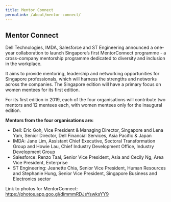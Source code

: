 ```yaml
---
title: Mentor Connect
permalink: /about/mentor-connect/
---
```

<h2>Mentor Connect </h2>

<p>Dell Technologies, IMDA, Salesforce and ST Engineering announced a one-year collaboration to launch Singapore’s first MentorConnect programme - a cross-company mentorship programme dedicated to diversity and inclusion in the workplace.</p>

<p>It aims to provide mentoring, leadership and networking opportunities for Singapore professionals, which will harness the strengths and networks across the companies. The Singapore edition will have a primary focus on women mentees for its first edition.</p>

<p>For its first edition in 2019, each of the four organisations will contribute two mentors and 12 mentees each, with women mentees only for the inaugural edition. </p>
<p><strong>Mentors from the four organisations are: </strong></p>

<ul>
	
<li>Dell: Eric Goh, Vice President & Managing Director, Singapore and Lena Yam, Senior Director, Dell Financial Services, Asia Pacific & Japan</li>
	
<li>IMDA: Jane Lim, Assistant Chief Executive, Sectoral Transformation Group and Howie Lau, Chief Industry Development Office, Industry Development Group</li>
	
<li>Salesforce: Renzo Taal, Senior Vice President, Asia and Cecily Ng, Area Vice President, Enterprise</li>

<li>ST Engineering: Jeanette Chia, Senior Vice President, Human Resources and Stephanie Hung, Senior Vice President, Singapore Business and Electronics sector</li>

</ul>

<p>Link to photos for MentorConnect: <a href="https://photos.app.goo.gl/dimmmRDJsYswksYY9">https://photos.app.goo.gl/dimmmRDJsYswksYY9</a> </p>
